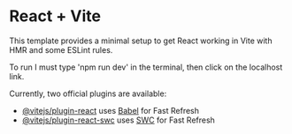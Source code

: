 # React + Vite

This template provides a minimal setup to get React working in Vite with HMR and some ESLint rules.

To run I must type 'npm run dev' in the terminal, then click on the localhost link.

Currently, two official plugins are available:

- [@vitejs/plugin-react](https://github.com/vitejs/vite-plugin-react/blob/main/packages/plugin-react/README.md) uses [Babel](https://babeljs.io/) for Fast Refresh
- [@vitejs/plugin-react-swc](https://github.com/vitejs/vite-plugin-react-swc) uses [SWC](https://swc.rs/) for Fast Refresh
